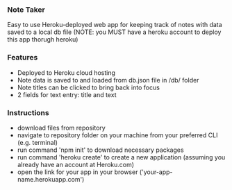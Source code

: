 ### Note Taker
Easy to use Heroku-deployed web app for keeping track of notes with data saved to a local db file
(NOTE: you MUST have a heroku account to deploy this app thorugh heroku)

### Features
- Deployed to Heroku cloud hosting
- Note data is saved to and loaded from db.json file in /db/ folder
- Note titles can be clicked to bring back into focus
- 2 fields for text entry: title and text

### Instructions
- download files from repository 
- navigate to repository folder on your machine from your preferred CLI (e.g. terminal)
- run command 'npm init' to download necessary packages
- run command 'heroku create' to create a new application (assuming you already have an account at Heroku.com)
- open the link for your app in your browser ('your-app-name.herokuapp.com')